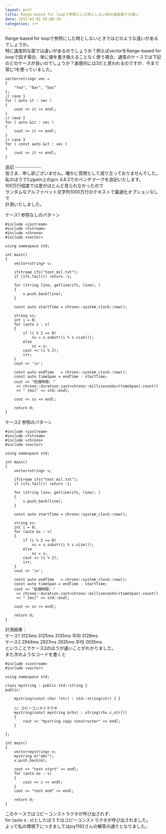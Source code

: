```yaml
---
layout: post
title: Range-based for loopで参照にした時としない時の速度面での違い
date: 2015-03-01 05:00:39
categories: c++
---
```

<p>Range-based for loopで参照にした時としないときではどのような違いがあるでしょうか。<br>
特に速度的な面では違いがあるのでしょうか？例えばvectorをRange-based for loopで回す場合、単に値を書き換えることなく使う場合、通常のケースでは下記のどのケースが良いのでしょうか？直感的には3だと思われるのですが、今まで常に1を使っていました。</p>

<pre><code>vector&lt;string&gt; vec =
{
    "foo", "bar", "baz"
};
// case 1
for ( auto it : vec )
{
    cout &lt;&lt; it &lt;&lt; endl;
}
// case 2
for ( auto &amp;it : vec )
{
    cout &lt;&lt; it &lt;&lt; endl;
}
// case 3
for ( const auto &amp;it : vec )
{
    cout &lt;&lt; it &lt;&lt; endl;
}
</code></pre>

<p>追記 -------------<br>
皆さま、申し訳ございません。確かに質問として成り立っておりませんでした。<br>
私のほうでCygwin上のgcc 4.8.3でのベンチマークを追記いたします。<br>
100万行程度では差がほとんど見られなかったので<br>
ランダムなアルファベット文字列1000万行のテキストで最適化オプションなしで<br>
計測いたしました。</p>

<p>ケース1 参照なしのパターン</p>

<pre><code>#include &lt;iostream&gt;
#include &lt;fstream&gt;
#include &lt;chrono&gt;
#include &lt;vector&gt;

using namespace std;

int main()
{
    vector&lt;string&gt; v;

    ifstream ifs("test_mil.txt");
    if (ifs.fail()) return -1;

    for (string line; getline(ifs, line); )
    {
        v.push_back(line);
    }

    const auto startTime = chrono::system_clock::now();

    string ss;
    int i = 0;
    for (auto s : v)
    {
        if (i % 2 == 0)
            ss = s.substr(i % s.size());    
        else
            ss = s;
        cout &lt;&lt; (i % 2);
        i++;
    }
    cout &lt;&lt; '\n';

    const auto endTime   = chrono::system_clock::now();
    const auto timeSpan = endTime - startTime;
    cout &lt;&lt; "処理時間: "
     &lt;&lt; chrono::duration_cast&lt;chrono::milliseconds&gt;(timeSpan).count() 
     &lt;&lt; " [ms]" &lt;&lt; std::endl;

    cout &lt;&lt; ss &lt;&lt; endl;

    return 0;
}
</code></pre>

<p>ケース2 参照のパターン</p>

<pre><code>#include &lt;iostream&gt;
#include &lt;fstream&gt;
#include &lt;chrono&gt;
#include &lt;vector&gt;

using namespace std;

int main()
{
    vector&lt;string&gt; v;

    ifstream ifs("test_mil.txt");
    if (ifs.fail()) return -1;

    for (string line; getline(ifs, line); )
    {
        v.push_back(line);
    }

    const auto startTime = chrono::system_clock::now();

    string ss;
    int i = 0;
    for (auto &amp;s : v)
    {
        if (i % 2 == 0)
            ss = s.substr(i % s.size());    
        else
            ss = s;
        cout &lt;&lt; (i % 2);
        i++;
    }
    cout &lt;&lt; '\n';

    const auto endTime   = chrono::system_clock::now();
    const auto timeSpan = endTime - startTime;
    cout &lt;&lt; "処理時間: "
     &lt;&lt; chrono::duration_cast&lt;chrono::milliseconds&gt;(timeSpan).count() 
     &lt;&lt; " [ms]" &lt;&lt; std::endl;

    cout &lt;&lt; ss &lt;&lt; endl;

    return 0;
}
</code></pre>

<p>計測結果：<br>
ケース1  3123ms  3125ms  3135ms  平均 3128ms<br>
ケース2  2944ms  2927ms  2935ms  平均 2935ms<br>
ということでケース2のほうが速いことがわかりました。<br>
また次のようなコードを書くと</p>

<pre><code>#include &lt;iostream&gt;
#include &lt;vector&gt;

using namespace std;

class mystring : public std::string {
public:

    mystring(const char *str) : std::string(str) { }

    // コピーコンストラクタ
    mystring(const mystring &amp;rhs) : string(rhs.c_str())
    {
        cout &lt;&lt; "mystring copy constructor" &lt;&lt; endl;
    }

};

int main()
{
    vector&lt;mystring&gt; v;
    mystring m("abc");
    v.push_back(m);

    cout &lt;&lt; "test start" &lt;&lt; endl;
    for (auto &amp;s : v)
    {
        cout &lt;&lt; s &lt;&lt; endl;
    }
    cout &lt;&lt; "test end" &lt;&lt; endl;

    return 0;
}
</code></pre>

<p>このケースではコピーコンストラクタが呼び出されず、<br>
for (auto s : v)としたほうではコピーコンストラクタが呼び出されました。<br>
よって私の環境下につきましてはjoy1192さんの解答の通りとなりました。</p>
